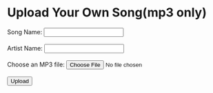 <html>
<head>
  <title>Song Upload</title>
  <link rel="stylesheet" href="uploadstyles.css">
</head>
<body>
  <h1>Upload Your Own Song(mp3 only)</h1>
  
  <form id="uploadForm">
    <label for="songName">Song Name:</label>
    <input type="text" id="songName" required><br><br>
    <label for="artistName">Artist Name:</label>
    <input type="text" id="artistName" required><br><br>
    <label for="mp3File">Choose an MP3 file:</label>
    <input type="file" id="mp3File" accept=".mp3" required><br><br>
    <input type="submit" value="Upload">
  </form>
  
  <script>
    document.getElementById("uploadForm").addEventListener("submit", function(event) {
      event.preventDefault();
      
      var songName = document.getElementById("songName").value;
      var artistName = document.getElementById("artistName").value;
      var mp3File = document.getElementById("mp3File").files[0];

      var songData = {
        songName: songName,
        artistName: artistName,
        mp3File: mp3File.name
      };
      
      var uploadedSongs = JSON.parse(localStorage.getItem("uploadedSongs")) || [];
      
      uploadedSongs.push(songData);
      
      localStorage.setItem("uploadedSongs", JSON.stringify(uploadedSongs));

      console.log("Form data saved to localStorage.");
    });
  </script>
</body>
</html>
